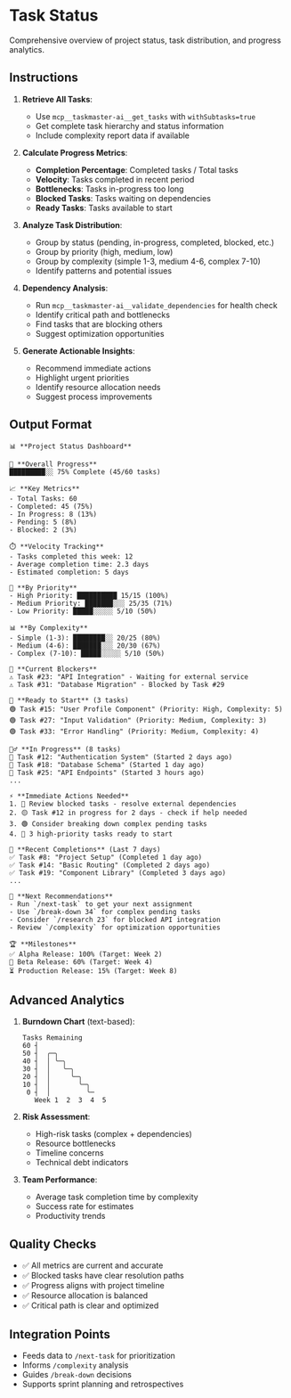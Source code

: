 # Task Status

Comprehensive overview of project status, task distribution, and progress analytics.

## Instructions

1. **Retrieve All Tasks**:
   - Use `mcp__taskmaster-ai__get_tasks` with `withSubtasks=true`
   - Get complete task hierarchy and status information
   - Include complexity report data if available

2. **Calculate Progress Metrics**:
   - **Completion Percentage**: Completed tasks / Total tasks
   - **Velocity**: Tasks completed in recent period
   - **Bottlenecks**: Tasks in-progress too long
   - **Blocked Tasks**: Tasks waiting on dependencies
   - **Ready Tasks**: Tasks available to start

3. **Analyze Task Distribution**:
   - Group by status (pending, in-progress, completed, blocked, etc.)
   - Group by priority (high, medium, low)
   - Group by complexity (simple 1-3, medium 4-6, complex 7-10)
   - Identify patterns and potential issues

4. **Dependency Analysis**:
   - Run `mcp__taskmaster-ai__validate_dependencies` for health check
   - Identify critical path and bottlenecks
   - Find tasks that are blocking others
   - Suggest optimization opportunities

5. **Generate Actionable Insights**:
   - Recommend immediate actions
   - Highlight urgent priorities
   - Identify resource allocation needs
   - Suggest process improvements

## Output Format

```
📊 **Project Status Dashboard**

🎯 **Overall Progress**
█████████░░ 75% Complete (45/60 tasks)

📈 **Key Metrics**
- Total Tasks: 60
- Completed: 45 (75%)
- In Progress: 8 (13%)
- Pending: 5 (8%)  
- Blocked: 2 (3%)

⏱️ **Velocity Tracking**
- Tasks completed this week: 12
- Average completion time: 2.3 days
- Estimated completion: 5 days

🎨 **By Priority**
- High Priority: ██████████ 15/15 (100%)
- Medium Priority: ███████░░░ 25/35 (71%)
- Low Priority: █████░░░░░ 5/10 (50%)

📊 **By Complexity**
- Simple (1-3): ████████░░ 20/25 (80%)
- Medium (4-6): ███████░░░ 20/30 (67%)
- Complex (7-10): █████░░░░░ 5/10 (50%)

🚧 **Current Blockers**
⚠️ Task #23: "API Integration" - Waiting for external service
⚠️ Task #31: "Database Migration" - Blocked by Task #29

🎯 **Ready to Start** (3 tasks)
🟢 Task #15: "User Profile Component" (Priority: High, Complexity: 5)
🟢 Task #27: "Input Validation" (Priority: Medium, Complexity: 3)
🟢 Task #33: "Error Handling" (Priority: Medium, Complexity: 4)

🏃‍♂️ **In Progress** (8 tasks)
🔄 Task #12: "Authentication System" (Started 2 days ago)
🔄 Task #18: "Database Schema" (Started 1 day ago)
🔄 Task #25: "API Endpoints" (Started 3 hours ago)
...

⚡ **Immediate Actions Needed**
1. 🔴 Review blocked tasks - resolve external dependencies
2. 🟡 Task #12 in progress for 2 days - check if help needed
3. 🟢 Consider breaking down complex pending tasks
4. 🔵 3 high-priority tasks ready to start

📁 **Recent Completions** (Last 7 days)
✅ Task #8: "Project Setup" (Completed 1 day ago)
✅ Task #14: "Basic Routing" (Completed 2 days ago)
✅ Task #19: "Component Library" (Completed 3 days ago)
...

🎲 **Next Recommendations**
- Run `/next-task` to get your next assignment
- Use `/break-down 34` for complex pending tasks
- Consider `/research 23` for blocked API integration
- Review `/complexity` for optimization opportunities

🏆 **Milestones**
✅ Alpha Release: 100% (Target: Week 2)
🔄 Beta Release: 60% (Target: Week 4)
⏳ Production Release: 15% (Target: Week 8)
```

## Advanced Analytics

1. **Burndown Chart** (text-based):
   ```
   Tasks Remaining
   60 ┤
   50 ┤  ╭─╮
   40 ┤  │ ╰─╮
   30 ┤  │   ╰─╮
   20 ┤  │     ╰─╮
   10 ┤  │       ╰─╮
    0 ┤  │         ╰─
      Week 1  2  3  4  5
   ```

2. **Risk Assessment**:
   - High-risk tasks (complex + dependencies)
   - Resource bottlenecks
   - Timeline concerns
   - Technical debt indicators

3. **Team Performance**:
   - Average task completion time by complexity
   - Success rate for estimates
   - Productivity trends

## Quality Checks
- ✅ All metrics are current and accurate
- ✅ Blocked tasks have clear resolution paths  
- ✅ Progress aligns with project timeline
- ✅ Resource allocation is balanced
- ✅ Critical path is clear and optimized

## Integration Points
- Feeds data to `/next-task` for prioritization
- Informs `/complexity` analysis
- Guides `/break-down` decisions
- Supports sprint planning and retrospectives